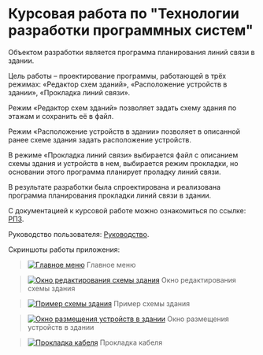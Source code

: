 # Курсовая работа по "Технологии разработки программных систем"
Объектом разработки является программа планирования линий связи в здании.

Цель работы – проектирование программы, работающей в трёх режимах: «Редактор схем зданий», «Расположение устройств в здании», «Прокладка линий связи». 

Режим «Редактор схем зданий» позволяет задать схему здания по этажам и сохранить её в файл. 

Режим «Расположение устройств в здании» позволяет в описанной ранее схеме здания задать расположение устройств.

В режиме «Прокладка линий связи» выбирается файл с описанием схемы здания и устройств в нем, выбирается режим прокладки, но основании этого программа планирует проладку линий связи.

В результате разработки была спроектирована и реализована программа планирования прокладки линий связи в здании.

С документацией к курсовой работе можно ознакомиться по ссылке: [РПЗ](https://disk.yandex.ru/i/HS24nRURIS5MlQ).

Руководство пользователя: [Руководство](https://disk.yandex.ru/i/xeYZZZIIhvVwAw).

Скриншоты работы приложения:

>[![Главное меню](https://i.postimg.cc/XYMTV9G6/1.png)](https://postimg.cc/VdR7grWK) Главное меню

>[![Окно редактирования схемы здания](https://i.postimg.cc/sgpb117Q/2.png)](https://postimg.cc/21S0KkHr) Окно редактирования схемы здания

>[![Пример схемы здания](https://i.postimg.cc/25GJFJHC/3.png)](https://postimg.cc/hJJpKCWY) Пример схемы здания

>[![Окно размещения устройств в здании](https://i.postimg.cc/63QPH0Sn/4.png)](https://postimg.cc/94v10GcQ) Окно размещения устройств в здании

>[![Прокладка кабеля](https://i.postimg.cc/3N4chw3w/6.png)](https://postimg.cc/ZvmcF4Bk) Прокладка кабеля